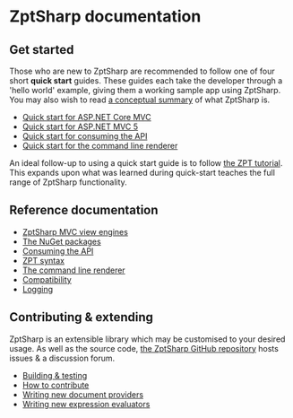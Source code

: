 # ZptSharp documentation

## Get started

Those who are new to ZptSharp are recommended to follow one of four short **quick start** guides. These guides each take the developer through a 'hello world' example, giving them a working sample app using ZptSharp. You may also wish to read [a conceptual summary] of what ZptSharp is.

* [Quick start for ASP.NET Core MVC]
* [Quick start for ASP.NET MVC 5]
* [Quick start for consuming the API]
* [Quick start for the command line renderer]

An ideal follow-up to using a quick start guide is to follow [the ZPT tutorial]. This expands upon what was learned during quick-start teaches the full range of ZptSharp functionality.

[a conceptual summary]: WhatIsZptSharp.md
[Quick start for ASP.NET MVC 5]: QuickStart/Mvc5.md
[Quick start for ASP.NET Core MVC]: QuickStart/MvcCore.md
[Quick start for the command line renderer]: QuickStart/CliApp.md
[Quick start for consuming the API]: QuickStart/ConsumingTheApi.md
[the ZPT tutorial]: ZptTutorial/index.md

## Reference documentation

* [ZptSharp MVC view engines]
* [The NuGet packages]
* [Consuming the API]
* [ZPT syntax]
* [The command line renderer]
* [Compatibility]
* [Logging]

[ZptSharp MVC view engines]: ViewEngines.md
[The NuGet packages]: NuGetPackages.md
[Consuming the API]: ../api/index.md
[ZPT syntax]: ZPTReference/index.md
[The command line renderer]: CliRenderer.md
[Compatibility]: Compatibility.md
[Logging]: Logging.md

## Contributing & extending

ZptSharp is an extensible library which may be customised to your desired usage.
As well as the source code, [the ZptSharp GitHub repository] hosts issues & a discussion forum.

* [Building & testing]
* [How to contribute]
* [Writing new document providers]
* [Writing new expression evaluators]

[the ZptSharp GitHub repository]: https://github.com/csf-dev/ZPT-Sharp
[Building & testing]: BuildAndTest.md
[How to contribute]: Contributing.md
[Writing new document providers]: WritingDocumentProviders.md
[Writing new expression evaluators]: WritingExpressionEvaluators.md